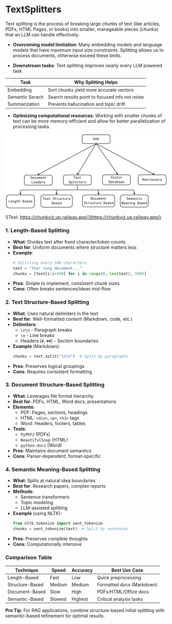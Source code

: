 # TextSplitters
Text splitting is the process of breaking large chunks of text (like articles, PDFs, HTML Pages, or books) into smaller, manageable pieces (chunks) that an LLM can handle effectively. 

- **Overcoming model limitation**: Many embedding models and language models that have maximum input size constraints. Splitting allows us to process documents, otherwise exceed these limits. 

- **Downstream tasks**: Text splitting improves nearly every LLM powered task

| Task | Why Splitting Helps |
|------|---------------------|
|Embedding | Sort chunks yield more accurate vectors|
|Semantic Serach | Search results point to focused info not noise|
|Summarization| Prevents hallucination and topic drift |

- **Optimizing computational resources**: Working with smaller chunks of text can be more memory-efficient and allow for better parallelization of processing tasks. 

![](../assets/9.2-text-splitters.png)

![Tool: https://chunkviz.up.railway.app/](https://chunkviz.up.railway.app/)



### 1. Length-Based Splitting
- **What**: Divides text after fixed character/token counts
- **Best for**: Uniform documents where structure matters less
- **Example**: 
  ```python
  # Splitting every 500 characters
  text = "Your long document..."
  chunks = [text[i:i+500] for i in range(0, len(text), 500)]
  ```
- **Pros**: Simple to implement, consistent chunk sizes
- **Cons**: Often breaks sentences/ideas mid-flow

### 2. Text Structure-Based Splitting
- **What**: Uses natural delimiters in the text
- **Best for**: Well-formatted content (Markdown, code, etc.)
- **Delimiters**:
  - `\n\n` - Paragraph breaks
  - `\n` - Line breaks
  - Headers (`#`, `##`) - Section boundaries
- **Example** (Markdown):
  ```python
  chunks = text.split("\n\n")  # Split by paragraphs
  ```
- **Pros**: Preserves logical groupings
- **Cons**: Requires consistent formatting

### 3. Document Structure-Based Splitting
- **What**: Leverages file format hierarchy
- **Best for**: PDFs, HTML, Word docs, presentations
- **Elements**:
  - PDF: Pages, sections, headings
  - HTML: `<div>`, `<p>`, `<h1>` tags
  - Word: Headers, footers, tables
- **Tools**:
  - `PyPDF2` (PDFs)
  - `BeautifulSoup` (HTML)
  - `python-docx` (Word)
- **Pros**: Maintains document semantics
- **Cons**: Parser-dependent, format-specific

### 4. Semantic Meaning-Based Splitting
- **What**: Splits at natural idea boundaries
- **Best for**: Research papers, complex reports
- **Methods**:
  - Sentence transformers
  - Topic modeling
  - LLM-assisted splitting
- **Example** (using NLTK):
  ```python
  from nltk.tokenize import sent_tokenize
  chunks = sent_tokenize(text)  # Split by sentences
  ```
- **Pros**: Preserves complete thoughts
- **Cons**: Computationally intensive

### Comparison Table

| Technique          | Speed  | Accuracy | Best Use Case               |
|--------------------|--------|----------|-----------------------------|
| Length-Based       | Fast   | Low      | Quick preprocessing         |
| Structure-Based    | Medium | Medium   | Formatted docs (Markdown)   |
| Document-Based     | Slow   | High     | PDFs/HTML/Office docs       |
| Semantic-Based     | Slowest| Highest  | Critical analysis tasks     |

**Pro Tip**: For RAG applications, combine structure-based initial splitting with semantic-based refinement for optimal results.